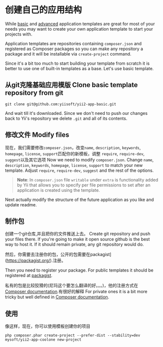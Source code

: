 创建自己的应用结构
=======================================

While [basic](apps-basic.md) and [advanced](apps-advanced.md) application templates are great for most of your needs
you may want to create your own application template to start your projects with.

Application templates are repositories containing `composer.json` and registered as Composer packages so you can make
any repository a package and it will be installable via `create-project` command.

Since it's a bit too much to start building your template from scratch it is better to use one of built-in templates
as a base. Let's use basic template.

从git克隆基础应用模版
Clone basic template repository from git
----------------------------------------

```
git clone git@github.com:yiisoft/yii2-app-basic.git
```

And wait till it's downloaded. Since we don't need to push our changes back to Yii's repository we delete `.git` and all
of its contents.

修改文件
Modify files
------------
现在，我们需要修改`composer.json`，改变`name`, `description`, `keywords`, `homepage`, `license`, `support`匹配你的新模板，调整 `require`, `require-dev`, `suggest`以及其它选项
Now we need to modify `composer.json`. Change `name`, `description`, `keywords`, `homepage`, `license`, `support`
to match your new template. Adjust `require`, `require-dev`, `suggest` and the rest of the options.

> **Note**: In `composer.json` file `writable` under `extra` is functionality added by Yii that allows you to specify
> per file permissions to set after an application is created using the template.

Next actually modify the structure of the future application as you like and update readme.


制作包
--------------

创建一个git仓库,并且把你的文件推送上去。
Create git repository and push your files there. If you're going to make it open source github is the best way to host it.
If it should remain private, any git repository would do.

然后，你需要去注册你的包，公开的包需要在packagist](https://packagist.org/).注册。

Then you need to register your package. For public templates it should be registered at [packagist](https://packagist.org/).

私有的包是比较狡猾的(尼玛这个要怎么翻译的好。。。)，他的注册方式在[Composer documentation](https://getcomposer.org/doc/05-repositories.md#hosting-your-own).有很好的解释
For private ones it is a bit more tricky but well defined in
[Composer documentation](https://getcomposer.org/doc/05-repositories.md#hosting-your-own).

使用
------

像这样，现在，你可以使用模板创建你的项目

```
php composer.phar create-project --prefer-dist --stability=dev mysoft/yii2-app-coolone new-project
```
